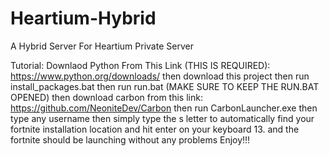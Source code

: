 # Heartium-Hybrid
A Hybrid Server For Heartium Private Server


Tutorial: Downlaod Python From This Link (THIS IS REQUIRED): https://www.python.org/downloads/
then download this project
then run install_packages.bat
then run run.bat (MAKE SURE TO KEEP THE RUN.BAT OPENED)
then download carbon from this link: https://github.com/NeoniteDev/Carbon
then run CarbonLauncher.exe
then type any username
then simply type the s letter to automatically find your fortnite installation location and hit enter on your keyboard
13. and the fortnite should be launching without any problems
Enjoy!!!
